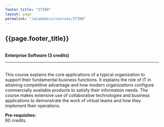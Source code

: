 ```yaml
---
footer_title: "IT360"
layout: page
permalink: "/academics/courses/IT360"
---
```


## {{page.footer_title}}

\
**Enterprise Software (3 credits)**

---

\
This course explains the core applications of a typical organization to support their fundamental business functions. It explains the role of IT in attaining competitive advantage and how modern organizations configure commercially available products to satisfy their information needs. The course makes extensive use of collaborative technologies and business applications to demonstrate the work of virtual teams and how they implement their operations.

**Pre-requisites:**
\
60 credits.
